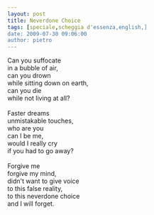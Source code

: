 ```yaml
---
layout: post
title: Neverdone Choice
tags: [speciale,scheggia d'essenza,english,]
date: 2009-07-30 09:06:00
author: pietro
---
```

Can you suffocate<br/>in a bubble of air,<br/>can you drown<br/>while sitting down on earth,<br/>can you die<br/>while not living at all?<br/><br/>Faster dreams<br/>unmistakable touches,<br/>who are you<br/>can I be me,<br/>would I really cry<br/>if you had to go away?<br/><br/>Forgive me<br/>forgive my mind,<br/>didn't want to give voice<br/>to this false reality,<br/>to this neverdone choice<br/>and I will forget.
